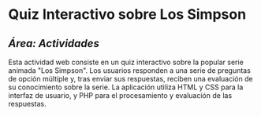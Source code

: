 # Quiz Interactivo sobre Los Simpson
## _Área: Actividades_
Esta actividad web consiste en un quiz interactivo sobre la popular serie animada "Los Simpson". Los usuarios responden a una serie de preguntas de opción múltiple y, tras enviar sus respuestas, reciben una evaluación de su conocimiento sobre la serie. La aplicación utiliza HTML y CSS para la interfaz de usuario, y PHP para el procesamiento y evaluación de las respuestas.

